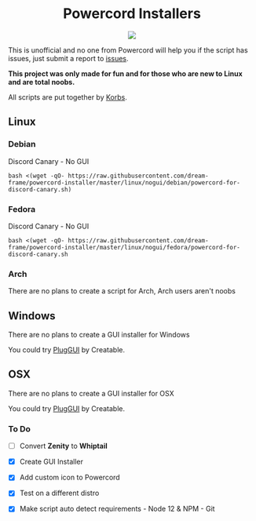 <h1 align="center">Powercord Installers</h1>
<p align="center">
  <img src="https://i.imgur.com/cUEiGeZ.png" />
</p>

This is unofficial and no one from Powercord will help you if the script has issues, just submit a report to [issues](https://github.com/dream-frame/powercord-installer/issues).

**This project was only made for fun and for those who are new to Linux and are total noobs.**

All scripts are put together by [Korbs](https://Twitter.com/KorbsStudio).

## Linux
### Debian
Discord Canary - No GUI
```
bash <(wget -qO- https://raw.githubusercontent.com/dream-frame/powercord-installer/master/linux/nogui/debian/powercord-for-discord-canary.sh)
```
### Fedora
Discord Canary - No GUI
```
bash <(wget -qO- https://raw.githubusercontent.com/dream-frame/powercord-installer/master/linux/nogui/fedora/powercord-for-discord-canary.sh
```
### Arch
There are no plans to create a script for Arch, Arch users aren't noobs

## Windows
There are no plans to create a GUI installer for Windows

You could try [PlugGUI](https://plug.creatable.cafe/) by Creatable.

## OSX
There are no plans to create a GUI installer for OSX

You could try [PlugGUI](https://plug.creatable.cafe/) by Creatable.

### To Do
- [ ] Convert __Zenity__ to __Whiptail__

- [x] Create GUI Installer

- [x] Add custom icon to Powercord

- [x] Test on a different distro

- [x] Make script auto detect requirements
      - Node 12 & NPM
      - Git

